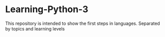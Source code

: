 # Learning-Python-3
This repository is intended to show the first steps in languages. Separated by topics and learning levels
